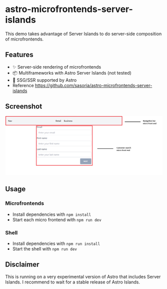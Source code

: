 # astro-microfrontends-server-islands

This demo takes advantage of Server Islands to do server-side composition of microfrontends.

## Features

- ✨ Server-side rendering of microfrontends
- 📦 Multiframeworks with Astro Server Islands (not tested)
- 🚀 SSG/SSR supported by Astro
- Reference https://github.com/sasoria/astro-microfrontends-server-islands

## Screenshot

![Screenshot](https://raw.githubusercontent.com/tangton/astro-microfrontends-server-islands/master/screenshot.png)

## Usage

### Microfrontends

- Install dependencies with `npm install`
- Start each micro frontend with `npm run dev`

### Shell

- Install dependencies with `npm run install`
- Start the shell with `npm run dev`

## Disclaimer
This is running on a very experimental version of Astro that includes Server Islands. I recommend to wait for a stable release
of Astro Islands.
